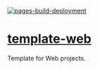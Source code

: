 [![pages-build-deployment](https://github.com/dudushy/template-web/actions/workflows/pages/pages-build-deployment/badge.svg?branch=main)](https://github.com/dudushy/template-web/actions/workflows/pages/pages-build-deployment)

# [template-web](https://github.com/dudushy/template-web/)
Template for Web projects.
